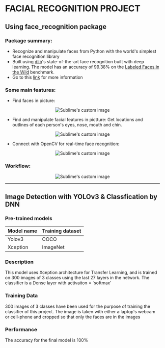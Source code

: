 # FACIAL RECOGNITION PROJECT

## Using face_recognition package

### Package summary:
- Recognize and manipulate faces from Python with the world's simplest face recognition library
- Built using [dlib](http://dlib.net/)'s state-of-the-art face recognition built with deep learning. The model has an accuracy of 99.38% on the [Labeled Faces in the Wild](http://vis-www.cs.umass.edu/lfw/) benchmark.
- Go to this [link](https://github.com/ageitgey/face_recognition) for more information
### Some main features:
- Find faces in picture:

<p align="center">
  <img src="https://cloud.githubusercontent.com/assets/896692/23625227/42c65360-025d-11e7-94ea-b12f28cb34b4.png" alt="Sublime's custom image"/>
</p>
  
- Find and manipulate facial features in pictture:
	Get locations and outlines of each person's eyes, nose, mouth and chin.
	
<p align="center">
  <img src="https://cloud.githubusercontent.com/assets/896692/23625282/7f2d79dc-025d-11e7-8728-d8924596f8fa.png" alt="Sublime's custom image"/>
</p>

- Connect with OpenCV for real-time face recognition:

<p align="center">
  <img src="https://cloud.githubusercontent.com/assets/896692/24430398/36f0e3f0-13cb-11e7-8258-4d0c9ce1e419.gif" alt="Sublime's custom image"/>
</p>

### Workflow:

<p align="center">
  <img src="https://user-images.githubusercontent.com/87942072/135027253-2ddbff24-3e06-4232-802c-acd92cca945d.png" alt="Sublime's custom image"/>
</p>

-------------------------------------------------
## Image Detection with YOLOv3 & Classfication by DNN

### Pre-trained models
| Model name      | Training dataset |
|-----------------|------------------|
| Yolov3| COCO |
| Xception| ImageNet|

### Description
This model uses Xception architecture for Transfer Learning, and is trained on 300 images of 3 classes using the last 27 layers in the network. The classifier is a Dense layer with activaiton = 'softmax'

### Training Data
300 images of 3 classes have been used for the purpose of training the classifier of this project. The image is taken with either a laptop's webcam or cell-phone and cropped so that only the faces are in the images

### Performance
The accuracy for the final model is 100% 
